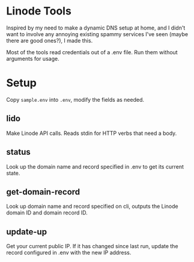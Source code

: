 Linode Tools
============

Inspired by my need to make a dynamic DNS setup at home, and I didn't want to involve any annoying existing spammy services I've seen (maybe there are good ones?), I made this.

Most of the tools read credentials out of a .env file. Run them without arguments for usage.

Setup
=====
Copy `sample.env` into `.env`, modify the fields as needed.

lido
----
Make Linode API calls. Reads stdin for HTTP verbs that need a body.

status
------
Look up the domain name and record specified in .env to get its current state.

get-domain-record
-----------------
Look up domain name and record specified on cli, outputs the Linode domain ID and domain record ID.

update-up
---------
Get your current public IP. If it has changed since last run, update the record configured in .env with the new IP address.